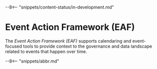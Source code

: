 <!-- SPDX-License-Identifier: CC-BY-4.0 -->
<!-- Copyright Contributors to the Egeria project. -->

--8<-- "snippets/content-status/in-development.md"

# Event Action Framework (EAF)
  
The *Event Action Framework (EAF)* supports calendaring and event-focused tools to provide context to the governance and data landscape related to events that happen over time.


--8<-- "snippets/abbr.md"
